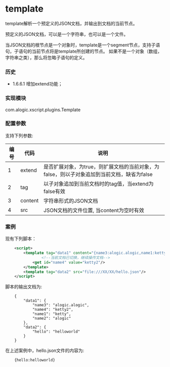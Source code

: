 template
========
template解析一个预定义的JSON文档，并输出到文档的当前节点。

预定义的JSON文档，可以是一个字符串，也可以是一个文件。

当JSON文档的根节点是一个对象时，template是一个segment节点，支持子语句，子语句的当前节点将是template所创建的节点。
如果不是一个对象（数组，字符串之类），那么将忽略子语句的定义。

### 历史

- 1.6.6.1 增加extend功能；

### 实现模块

com.alogic.xscript.plugins.Template

### 配置参数

支持下列参数:

| 编号 | 代码 | 说明 |
| ---- | ---- | ---- |
| 1 | extend | 是否扩展对象，为true，则扩展文档的当前对象，为false，则以子对象追加到当前文档，缺省为false |
| 2 | tag | 以子对象追加到当前文档时的tag值，当extend为false有效 |
| 3 | content | 字符串形式的JSON文档 |
| 4 | src | JSON文档的文件位置, 当content为空时有效 |

### 案例

现有下列脚本：
```xml
	<script>
        <template tag="data1" content="{name3:alogic.alogic,name1:ketty,name2:alogic}">
        		<!--当前文档已切换，继续操作文档-->
            <get id="name4" value="ketty2"/>
        </template>
        <template tag="data2" src="file:///XX/XX/hello.json"/>
	</script>
```

脚本的输出文档为:
```
	{
	    "data1": {
	        "name3": "alogic.alogic",
	        "name4": "ketty2",
	        "name1": "ketty",
	        "name2": "alogic"
	    },
	    "data2": {
	        "hello": "helloworld"
	    }
	}
```

在上述案例中，hello.json文件的内容为:
```
	{hello:helloworld}
```


